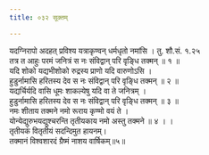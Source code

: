 ```yaml
---
title: ०३२ सूक्तम्

---
```

यदग्निरापो अदहत् प्रविश्य यत्राकृण्वन् धर्मधृतो नमांसि । तु. शौ.सं. १.२५  
तत्र त आहुः परमं जनित्रं स नः संविद्वान् परि वृङ्धि तक्मन् ॥ १ ॥  
यदि शोको यद्यभीशोको रुद्रस्य प्राणो यदि वारुणोऽसि ।  
हुडुर्नामासि हरितस्य देव स नः संविद्वान् परि वृङ्धि तक्मन् ॥ २ ॥  
यद्यर्चिर्यदि वासि धूमः शाकल्येषु यदि वा ते जनित्रम् ।  
हुडुर्नामासि हरितस्य देव स नः संविद्वान् परि वृङ्धि तक्मन् ॥ ३ ॥  
नमः शीताय तक्मने नमो रूराय कृण्मो वयं ते ।  
योन्येद्युरुभयद्युश्चरन्ति तृतीयकाय नमो अस्तु तक्मने ॥ ४ । ।  
तृतीयकं वितृतीयं सदन्दिमुत हायनम्।  
तक्मानं विश्वशारदं ग्रैष्मं नाशय वार्षिकम्॥५॥  
